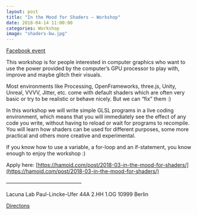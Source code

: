 ```yaml
---
layout: post
title: "In the Mood for Shaders – Workshop"
date: 2018-04-14 11:00:00
categories: Workshop
image: "shaders-bw.jpg"
---
```



[Facebook event](https://www.facebook.com/events/149935109168442/)

This workshop is for people interested in computer graphics who want to use the power provided by the computer’s GPU processor to play with, improve and maybe glitch their visuals.

Most environments like Processing, OpenFrameworks, three.js, Unity, Unreal, VVVV, Jitter, etc. come with default shaders which are often very basic or try to be realistic or behave nicely. But we can “fix” them :)

In this workshop we will write simple GLSL programs in a live coding environment, which means that you will immediately see the effect of any code you write, without having to reload or wait for programs to recompile. You will learn how shaders can be used for different purposes, some more practical and others more creative and experimental.

If you know how to use a variable, a for-loop and an if-statement, you know enough to enjoy the workshop :)

Apply here: [https://hamoid.com/post/2018-03-in-the-mood-for-shaders/](https://hamoid.com/post/2018-03-in-the-mood-for-shaders/)

–––––––––––––––––––––––––––––

Lacuna Lab
Paul-Lincke-Ufer 44A 
2.HH 1.OG 
10999 Berlin

[Directons](http://lacunalab.com/#where)